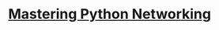 # [Mastering Python Networking](https://subscription.packtpub.com/book/cloud-and-networking/9781803234618/1)

